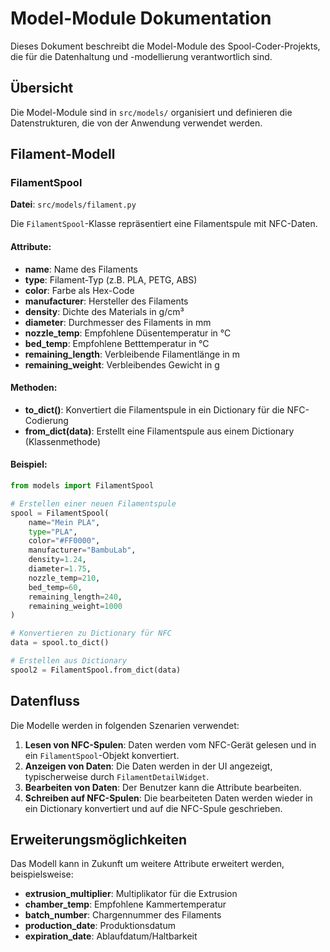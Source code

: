 # Model-Module Dokumentation

Dieses Dokument beschreibt die Model-Module des Spool-Coder-Projekts, die für die Datenhaltung und -modellierung verantwortlich sind.

## Übersicht

Die Model-Module sind in `src/models/` organisiert und definieren die Datenstrukturen, die von der Anwendung verwendet werden.

## Filament-Modell

### FilamentSpool

**Datei**: `src/models/filament.py`

Die `FilamentSpool`-Klasse repräsentiert eine Filamentspule mit NFC-Daten.

#### Attribute:

- **name**: Name des Filaments
- **type**: Filament-Typ (z.B. PLA, PETG, ABS)
- **color**: Farbe als Hex-Code
- **manufacturer**: Hersteller des Filaments
- **density**: Dichte des Materials in g/cm³
- **diameter**: Durchmesser des Filaments in mm
- **nozzle_temp**: Empfohlene Düsentemperatur in °C
- **bed_temp**: Empfohlene Betttemperatur in °C
- **remaining_length**: Verbleibende Filamentlänge in m
- **remaining_weight**: Verbleibendes Gewicht in g

#### Methoden:

- **to_dict()**: Konvertiert die Filamentspule in ein Dictionary für die NFC-Codierung
- **from_dict(data)**: Erstellt eine Filamentspule aus einem Dictionary (Klassenmethode)

#### Beispiel:

```python
from models import FilamentSpool

# Erstellen einer neuen Filamentspule
spool = FilamentSpool(
    name="Mein PLA",
    type="PLA",
    color="#FF0000",
    manufacturer="BambuLab",
    density=1.24,
    diameter=1.75,
    nozzle_temp=210,
    bed_temp=60,
    remaining_length=240,
    remaining_weight=1000
)

# Konvertieren zu Dictionary für NFC
data = spool.to_dict()

# Erstellen aus Dictionary
spool2 = FilamentSpool.from_dict(data)
```

## Datenfluss

Die Modelle werden in folgenden Szenarien verwendet:

1. **Lesen von NFC-Spulen**: Daten werden vom NFC-Gerät gelesen und in ein `FilamentSpool`-Objekt konvertiert.
2. **Anzeigen von Daten**: Die Daten werden in der UI angezeigt, typischerweise durch `FilamentDetailWidget`.
3. **Bearbeiten von Daten**: Der Benutzer kann die Attribute bearbeiten.
4. **Schreiben auf NFC-Spulen**: Die bearbeiteten Daten werden wieder in ein Dictionary konvertiert und auf die NFC-Spule geschrieben.

## Erweiterungsmöglichkeiten

Das Modell kann in Zukunft um weitere Attribute erweitert werden, beispielsweise:

- **extrusion_multiplier**: Multiplikator für die Extrusion
- **chamber_temp**: Empfohlene Kammertemperatur
- **batch_number**: Chargennummer des Filaments
- **production_date**: Produktionsdatum
- **expiration_date**: Ablaufdatum/Haltbarkeit
